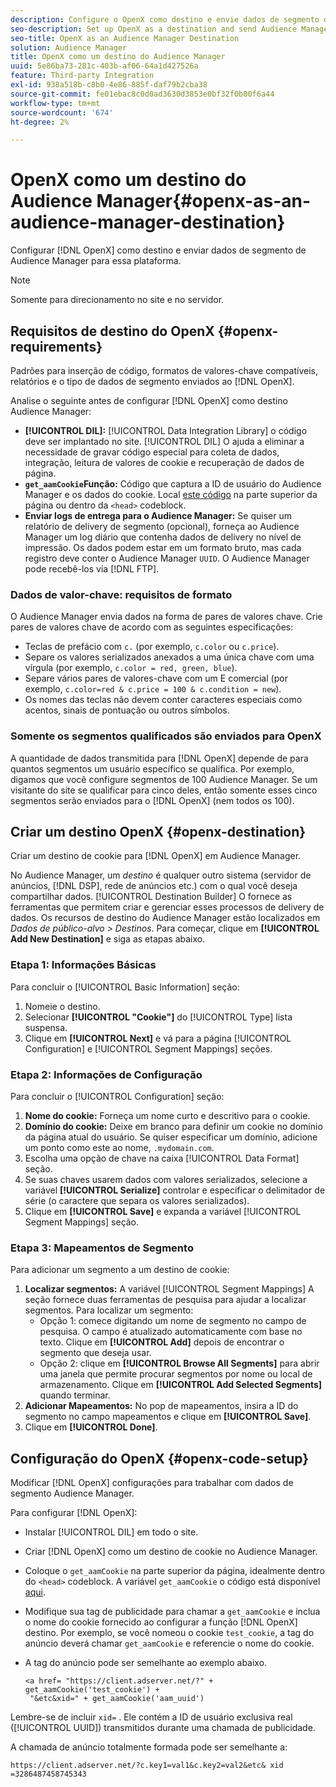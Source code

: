 ```yaml
---
description: Configure o OpenX como destino e envie dados de segmento do Audience Manager para essa plataforma.
seo-description: Set up OpenX as a destination and send Audience Manager segment data to that platform.
seo-title: OpenX as an Audience Manager Destination
solution: Audience Manager
title: OpenX como um destino do Audience Manager
uuid: 5e86ba73-281c-403b-af06-64a1d427526a
feature: Third-party Integration
exl-id: 938a518b-c8b0-4e86-885f-daf79b2cba38
source-git-commit: fe01ebac8c0d0ad3630d3853e0bf32f0b00f6a44
workflow-type: tm+mt
source-wordcount: '674'
ht-degree: 2%

---
```


# OpenX como um destino do Audience Manager{#openx-as-an-audience-manager-destination}

Configurar [!DNL OpenX] como destino e enviar dados de segmento de Audience Manager para essa plataforma.

>[!NOTE]
>
>Somente para direcionamento no site e no servidor.

## Requisitos de destino do OpenX {#openx-requirements}

Padrões para inserção de código, formatos de valores-chave compatíveis, relatórios e o tipo de dados de segmento enviados ao [!DNL OpenX].

<!-- aam-openx-requirements.xml -->

Analise o seguinte antes de configurar [!DNL OpenX] como destino Audience Manager:

* **[!UICONTROL DIL]:** [!UICONTROL Data Integration Library] o código deve ser implantado no site. [!UICONTROL DIL] O ajuda a eliminar a necessidade de gravar código especial para coleta de dados, integração, leitura de valores de cookie e recuperação de dados de página.
* **`get_aamCookie`Função:** Código que captura a ID de usuário do Audience Manager e os dados do cookie. Local [este código](../../features/destinations/get-aam-cookie-code.md) na parte superior da página ou dentro da `<head>` codeblock.
* **Enviar logs de entrega para o Audience Manager:** Se quiser um relatório de delivery de segmento (opcional), forneça ao Audience Manager um log diário que contenha dados de delivery no nível de impressão. Os dados podem estar em um formato bruto, mas cada registro deve conter o Audience Manager `UUID`. O Audience Manager pode recebê-los via [!DNL FTP].

### Dados de valor-chave: requisitos de formato

O Audience Manager envia dados na forma de pares de valores chave. Crie pares de valores chave de acordo com as seguintes especificações:

* Teclas de prefácio com `c.` (por exemplo, `c.color` ou `c.price`).
* Separe os valores serializados anexados a uma única chave com uma vírgula (por exemplo, `c.color = red, green, blue`).
* Separe vários pares de valores-chave com um E comercial (por exemplo, `c.color=red & c.price = 100 & c.condition = new`).
* Os nomes das teclas não devem conter caracteres especiais como acentos, sinais de pontuação ou outros símbolos.

### Somente os segmentos qualificados são enviados para OpenX

A quantidade de dados transmitida para [!DNL OpenX] depende de para quantos segmentos um usuário específico se qualifica. Por exemplo, digamos que você configure segmentos de 100 Audience Manager. Se um visitante do site se qualificar para cinco deles, então somente esses cinco segmentos serão enviados para o [!DNL OpenX] (nem todos os 100).

## Criar um destino OpenX {#openx-destination}

Criar um destino de cookie para [!DNL OpenX] em Audience Manager.

<!-- aam-openx-destination.xml -->

No Audience Manager, um *destino* é qualquer outro sistema (servidor de anúncios, [!DNL DSP], rede de anúncios etc.) com o qual você deseja compartilhar dados. [!UICONTROL Destination Builder] O fornece as ferramentas que permitem criar e gerenciar esses processos de delivery de dados. Os recursos de destino do Audience Manager estão localizados em *Dados de público-alvo > Destinos*. Para começar, clique em **[!UICONTROL Add New Destination]** e siga as etapas abaixo.

### Etapa 1: Informações Básicas

Para concluir o [!UICONTROL Basic Information] seção:

1. Nomeie o destino.
1. Selecionar **[!UICONTROL "Cookie"]** do [!UICONTROL Type] lista suspensa.
1. Clique em **[!UICONTROL Next]** e vá para a página [!UICONTROL Configuration] e [!UICONTROL Segment Mappings] seções.

### Etapa 2: Informações de Configuração

Para concluir o [!UICONTROL Configuration] seção:

1. **Nome do cookie:** Forneça um nome curto e descritivo para o cookie.
1. **Domínio do cookie:** Deixe em branco para definir um cookie no domínio da página atual do usuário. Se quiser especificar um domínio, adicione um ponto como este ao nome, `.mydomain.com`.
1. Escolha uma opção de chave na caixa [!UICONTROL Data Format] seção.
1. Se suas chaves usarem dados com valores serializados, selecione a variável **[!UICONTROL Serialize]** controlar e especificar o delimitador de série (o caractere que separa os valores serializados).
1. Clique em **[!UICONTROL Save]** e expanda a variável [!UICONTROL Segment Mappings] seção.

### Etapa 3: Mapeamentos de Segmento

Para adicionar um segmento a um destino de cookie:

1. **Localizar segmentos:** A variável [!UICONTROL Segment Mappings] A seção fornece duas ferramentas de pesquisa para ajudar a localizar segmentos. Para localizar um segmento:
   * Opção 1: comece digitando um nome de segmento no campo de pesquisa. O campo é atualizado automaticamente com base no texto. Clique em **[!UICONTROL Add]** depois de encontrar o segmento que deseja usar.
   * Opção 2: clique em **[!UICONTROL Browse All Segments]** para abrir uma janela que permite procurar segmentos por nome ou local de armazenamento. Clique em **[!UICONTROL Add Selected Segments]** quando terminar.
1. **Adicionar Mapeamentos:** No pop de mapeamentos, insira a ID do segmento no campo mapeamentos e clique em **[!UICONTROL Save]**.
1. Clique em **[!UICONTROL Done]**.

## Configuração do OpenX {#openx-code-setup}

Modificar [!DNL OpenX] configurações para trabalhar com dados de segmento Audience Manager.

<!-- aam-openx-code.xml -->

Para configurar [!DNL OpenX]:

* Instalar [!UICONTROL DIL] em todo o site.
* Criar [!DNL OpenX] como um destino de cookie no Audience Manager.
* Coloque o `get_aamCookie` na parte superior da página, idealmente dentro do `<head>` codeblock. A variável `get_aamCookie` o código está disponível [aqui](../../features/destinations/get-aam-cookie-code.md).
* Modifique sua tag de publicidade para chamar a `get_aamCookie` e inclua o nome do cookie fornecido ao configurar a função [!DNL OpenX] destino. Por exemplo, se você nomeou o cookie `test_cookie`, a tag do anúncio deverá chamar `get_aamCookie` e referencie o nome do cookie.
* A tag do anúncio pode ser semelhante ao exemplo abaixo.

   ```
   <a href= "https://client.adserver.net/?" + get_aamCookie('test_cookie') +
    "&etc&xid=" + get_aamCookie('aam_uuid')
   ```

Lembre-se de incluir `xid=` . Ele contém a ID de usuário exclusiva real ([!UICONTROL UUID]) transmitidos durante uma chamada de publicidade.

A chamada de anúncio totalmente formada pode ser semelhante a:

```
https://client.adserver.net/?c.key1=val1&c.key2=val2&etc& xid =3286487458745343
```
